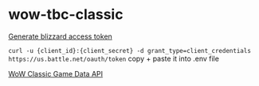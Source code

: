 # wow-tbc-classic

[Generate blizzard access token](https://develop.battle.net/documentation/guides/using-oauth/client-credentials-flow)

`curl -u {client_id}:{client_secret} -d grant_type=client_credentials https://us.battle.net/oauth/token`
copy + paste it into .env file

[WoW Classic Game Data API](https://develop.battle.net/documentation/world-of-warcraft-classic/game-data-apis)

